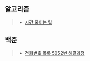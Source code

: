 ## 알고리즘 
>* [시간 줄이는 팁](./docs/속도%20향상%20방법들.md)

## 백준 
>* [전화번호 목록 5052번 해결과정](https://github.com/dpudpu/TIL/tree/master/algorithm/src/algorithm/backjoon/hash)
